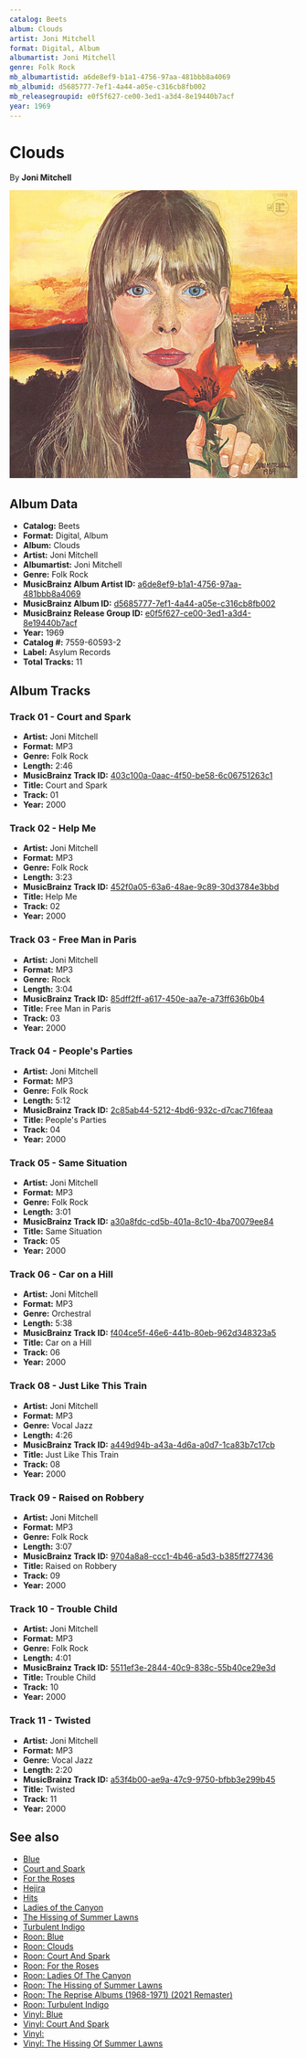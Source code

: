 ```yaml
---
catalog: Beets
album: Clouds
artist: Joni Mitchell
format: Digital, Album
albumartist: Joni Mitchell
genre: Folk Rock
mb_albumartistid: a6de8ef9-b1a1-4756-97aa-481bbb8a4069
mb_albumid: d5685777-7ef1-4a44-a05e-c316cb8fb002
mb_releasegroupid: e0f5f627-ce00-3ed1-a3d4-8e19440b7acf
year: 1969
---
```


# Clouds

By **Joni Mitchell**

![](../../assets/beetscovers/Joni_Mitchell-Clouds.jpg)

## Album Data

- **Catalog:** Beets
- **Format:** Digital, Album
- **Album:** Clouds
- **Artist:** Joni Mitchell
- **Albumartist:** Joni Mitchell
- **Genre:** Folk Rock
- **MusicBrainz Album Artist ID:** [a6de8ef9-b1a1-4756-97aa-481bbb8a4069](https://musicbrainz.org/artist/a6de8ef9-b1a1-4756-97aa-481bbb8a4069)
- **MusicBrainz Album ID:** [d5685777-7ef1-4a44-a05e-c316cb8fb002](https://musicbrainz.org/release/d5685777-7ef1-4a44-a05e-c316cb8fb002)
- **MusicBrainz Release Group ID:** [e0f5f627-ce00-3ed1-a3d4-8e19440b7acf](https://musicbrainz.org/release-group/e0f5f627-ce00-3ed1-a3d4-8e19440b7acf)
- **Year:** 1969
- **Catalog #:** 7559-60593-2
- **Label:** Asylum Records
- **Total Tracks:** 11

## Album Tracks

### Track 01 - Court and Spark

- **Artist:** Joni Mitchell
- **Format:** MP3
- **Genre:** Folk Rock
- **Length:** 2:46
- **MusicBrainz Track ID:** [403c100a-0aac-4f50-be58-6c06751263c1](https://musicbrainz.org/recording/403c100a-0aac-4f50-be58-6c06751263c1)
- **Title:** Court and Spark
- **Track:** 01
- **Year:** 2000

### Track 02 - Help Me

- **Artist:** Joni Mitchell
- **Format:** MP3
- **Genre:** Folk Rock
- **Length:** 3:23
- **MusicBrainz Track ID:** [452f0a05-63a6-48ae-9c89-30d3784e3bbd](https://musicbrainz.org/recording/452f0a05-63a6-48ae-9c89-30d3784e3bbd)
- **Title:** Help Me
- **Track:** 02
- **Year:** 2000

### Track 03 - Free Man in Paris

- **Artist:** Joni Mitchell
- **Format:** MP3
- **Genre:** Rock
- **Length:** 3:04
- **MusicBrainz Track ID:** [85dff2ff-a617-450e-aa7e-a73ff636b0b4](https://musicbrainz.org/recording/85dff2ff-a617-450e-aa7e-a73ff636b0b4)
- **Title:** Free Man in Paris
- **Track:** 03
- **Year:** 2000

### Track 04 - People's Parties

- **Artist:** Joni Mitchell
- **Format:** MP3
- **Genre:** Folk Rock
- **Length:** 5:12
- **MusicBrainz Track ID:** [2c85ab44-5212-4bd6-932c-d7cac716feaa](https://musicbrainz.org/recording/2c85ab44-5212-4bd6-932c-d7cac716feaa)
- **Title:** People's Parties
- **Track:** 04
- **Year:** 2000

### Track 05 - Same Situation

- **Artist:** Joni Mitchell
- **Format:** MP3
- **Genre:** Folk Rock
- **Length:** 3:01
- **MusicBrainz Track ID:** [a30a8fdc-cd5b-401a-8c10-4ba70079ee84](https://musicbrainz.org/recording/a30a8fdc-cd5b-401a-8c10-4ba70079ee84)
- **Title:** Same Situation
- **Track:** 05
- **Year:** 2000

### Track 06 - Car on a Hill

- **Artist:** Joni Mitchell
- **Format:** MP3
- **Genre:** Orchestral
- **Length:** 5:38
- **MusicBrainz Track ID:** [f404ce5f-46e6-441b-80eb-962d348323a5](https://musicbrainz.org/recording/f404ce5f-46e6-441b-80eb-962d348323a5)
- **Title:** Car on a Hill
- **Track:** 06
- **Year:** 2000

### Track 08 - Just Like This Train

- **Artist:** Joni Mitchell
- **Format:** MP3
- **Genre:** Vocal Jazz
- **Length:** 4:26
- **MusicBrainz Track ID:** [a449d94b-a43a-4d6a-a0d7-1ca83b7c17cb](https://musicbrainz.org/recording/a449d94b-a43a-4d6a-a0d7-1ca83b7c17cb)
- **Title:** Just Like This Train
- **Track:** 08
- **Year:** 2000

### Track 09 - Raised on Robbery

- **Artist:** Joni Mitchell
- **Format:** MP3
- **Genre:** Folk Rock
- **Length:** 3:07
- **MusicBrainz Track ID:** [9704a8a8-ccc1-4b46-a5d3-b385ff277436](https://musicbrainz.org/recording/9704a8a8-ccc1-4b46-a5d3-b385ff277436)
- **Title:** Raised on Robbery
- **Track:** 09
- **Year:** 2000

### Track 10 - Trouble Child

- **Artist:** Joni Mitchell
- **Format:** MP3
- **Genre:** Folk Rock
- **Length:** 4:01
- **MusicBrainz Track ID:** [5511ef3e-2844-40c9-838c-55b40ce29e3d](https://musicbrainz.org/recording/5511ef3e-2844-40c9-838c-55b40ce29e3d)
- **Title:** Trouble Child
- **Track:** 10
- **Year:** 2000

### Track 11 - Twisted

- **Artist:** Joni Mitchell
- **Format:** MP3
- **Genre:** Vocal Jazz
- **Length:** 2:20
- **MusicBrainz Track ID:** [a53f4b00-ae9a-47c9-9750-bfbb3e299b45](https://musicbrainz.org/recording/a53f4b00-ae9a-47c9-9750-bfbb3e299b45)
- **Title:** Twisted
- **Track:** 11
- **Year:** 2000


## See also

- [Blue](Blue.md)
- [Court and Spark](Court_and_Spark.md)
- [For the Roses](For_the_Roses.md)
- [Hejira](Hejira.md)
- [Hits](Hits.md)
- [Ladies of the Canyon](Ladies_of_the_Canyon.md)
- [The Hissing of Summer Lawns](The_Hissing_of_Summer_Lawns.md)
- [Turbulent Indigo](Turbulent_Indigo.md)
- [Roon: Blue](../../Roon/Joni_Mitchell/Blue.md)
- [Roon: Clouds](../../Roon/Joni_Mitchell/Clouds.md)
- [Roon: Court And Spark](../../Roon/Joni_Mitchell/Court_And_Spark.md)
- [Roon: For the Roses](../../Roon/Joni_Mitchell/For_the_Roses.md)
- [Roon: Ladies Of The Canyon](../../Roon/Joni_Mitchell/Ladies_Of_The_Canyon.md)
- [Roon: The Hissing of Summer Lawns](../../Roon/Joni_Mitchell/The_Hissing_of_Summer_Lawns.md)
- [Roon: The Reprise Albums (1968-1971) (2021 Remaster)](../../Roon/Joni_Mitchell/The_Reprise_Albums_1968-1971_2021_Remaster.md)
- [Roon: Turbulent Indigo](../../Roon/Joni_Mitchell/Turbulent_Indigo.md)
- [Vinyl: Blue](../../Vinyl/Joni_Mitchell/Blue.md)
- [Vinyl: Court And Spark](../../Vinyl/Joni_Mitchell/Court_And_Spark.md)
- [Vinyl: ](../../Vinyl/Joni_Mitchell/Joni_Mitchell.md)
- [Vinyl: The Hissing Of Summer Lawns](../../Vinyl/Joni_Mitchell/The_Hissing_Of_Summer_Lawns.md)
